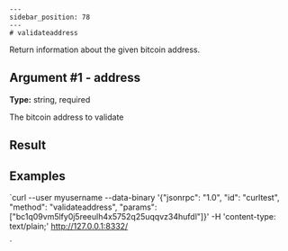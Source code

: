 
    ---
    sidebar_position: 78
    ---
    # validateaddress

Return information about the given bitcoin address.

## Argument #1 - address

**Type:** string, required

The bitcoin address to validate

## Result

## Examples

`curl --user myusername --data-binary '{"jsonrpc": "1.0", "id": "curltest", "method": "validateaddress", "params": ["bc1q09vm5lfy0j5reeulh4x5752q25uqqvz34hufdl"]}' -H 'content-type: text/plain;' http://127.0.0.1:8332/

`